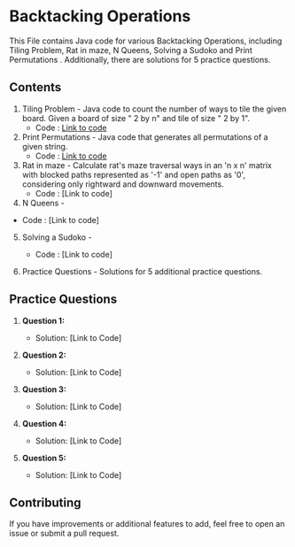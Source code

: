 # Backtacking Operations
 
This File contains Java code for various  Backtacking Operations, including Tiling Problem, Rat in maze, N Queens, Solving a Sudoko and Print Permutations . Additionally, there are solutions for 5 practice questions.

## Contents

1. Tiling Problem - Java code to count the number of ways to tile the given board. Given a board of size " 2 by n" and tile of size " 2 by 1".
   - Code : [Link to code](https://github.com/adityaprajapati10/DSA-Java/blob/main/Backtacking/TilingProblem.java)
2. Print Permutations - Java code that generates all permutations of a given string.
   - Code : [Link to code](https://github.com/adityaprajapati10/DSA-Java/blob/main/Backtacking/permuteString.java)
3. Rat in maze - Calculate rat's maze traversal ways in an 'n x n' matrix with blocked paths represented as '-1' and open paths as '0', considering only rightward and downward movements.
   - Code : [Link to code]
4.  N Queens -
   - Code : [Link to code]
5. Solving a Sudoko - 
   - Code : [Link to code]
   
6. Practice Questions - Solutions for 5 additional practice questions.


## Practice Questions

1. **Question 1:**
   - Solution: [Link to Code]
     
2. **Question 2:** 
   - Solution: [Link to Code]

3. **Question 3:** 
   - Solution: [Link to Code]

4. **Question 4:** 
   - Solution: [Link to Code]

5. **Question 5:** 
   - Solution: [Link to Code]
## Contributing

If you have improvements or additional features to add, feel free to open an issue or submit a pull request.


